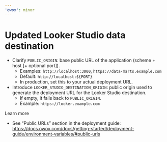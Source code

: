 ```yaml
---
'owox': minor
---
```


# Updated Looker Studio data destination

- Clarify `PUBLIC_ORIGIN`: base public URL of the application (scheme + host [+ optional port]).
  - Examples: `http://localhost:3000`, `https://data-marts.example.com`
  - Default: `http://localhost:${PORT}`
  - In production, set this to your actual deployment URL.
- Introduce `LOOKER_STUDIO_DESTINATION_ORIGIN`: public origin used to generate the deployment URL for the Looker Studio destination.
  - If empty, it falls back to `PUBLIC_ORIGIN`.
  - Example: `https://looker.example.com`

Learn more

- See “Public URLs” section in the deployment guide: <https://docs.owox.com/docs/getting-started/deployment-guide/environment-variables/#public-urls>
